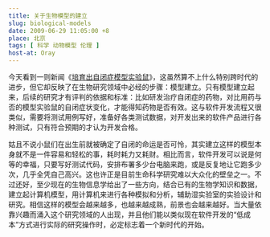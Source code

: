 ```yaml
---
title: 关于生物模型的建立
slug: biological-models
date: 2009-06-29 11:05:00 +8
place: 北京
tags: [ 科学 动物模型 伦理 ]
host-at: Oray
---
```

今天看到一则新闻《[培育出自闭症模型实验鼠](http://www.bioon.com/biology/bioenginering/398511.shtml)》，这虽然算不上什么特别跨时代的进步，但它却反映了在生物研究领域中必经的步骤：模型建立。只有模型建立起来，后续的研究才有评判的依据和标准：比如研发治疗自闭症的药物，对比用药与否的模型实验鼠的自闭症状变化，才能得知药物是否有效。这与软件开发流程又很类似，需要将测试用例写好，准备好各类测试数据，对开发出来的软件产品进行各种测试，只有符合预期的才认为开发合格。

姑且不说小鼠们在出生前就被确定了自闭的命运是否可怜，其实建立这样的模型本身就不是一件容易和轻松的事，耗时耗力又耗财。相比而言，软件开发可以说是何等的幸福，只要写好测试代码，安排布署多少台电脑来跑，或是反复地让它跑多少次，几乎全凭自己高兴。这也许正是目前生命科学研究难以大众化的壁垒之一。不过还好，至少现在的生物信息学给出了一些方向，结合已有的生物学知识和数据，建立起计算机模型，用计算机来进行各种模拟和分析，辅助湿实验室的实验设计和研究。相信这样的模型会越来越多，也越来越成熟，前景也会越来越好。当大量依靠兴趣而涌入这个研究领域的人出现，并且他们能以类似现在软件开发的“低成本”方式进行实际的研究操作时，必定标志着一个新时代的开始。
